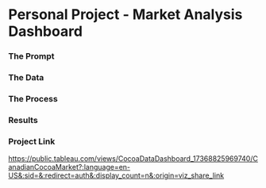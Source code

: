 # Personal Project - Market Analysis Dashboard

### The Prompt


### The Data


### The Process

### Results

### Project Link
https://public.tableau.com/views/CocoaDataDashboard_17368825969740/CanadianCocoaMarket?:language=en-US&:sid=&:redirect=auth&:display_count=n&:origin=viz_share_link
